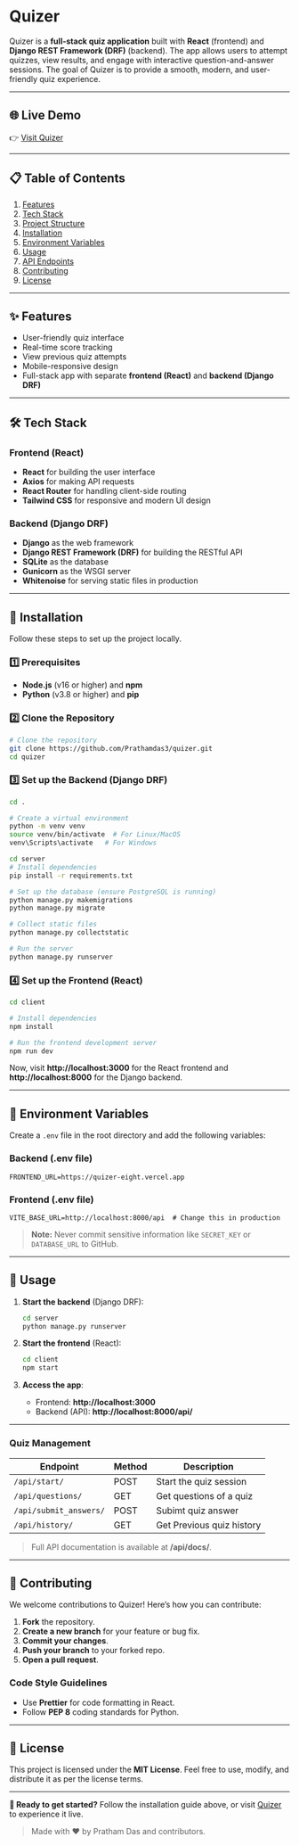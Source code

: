 # Quizer

Quizer is a **full-stack quiz application** built with **React** (frontend) and **Django REST Framework (DRF)** (backend). The app allows users to attempt quizzes, view results, and engage with interactive question-and-answer sessions. The goal of Quizer is to provide a smooth, modern, and user-friendly quiz experience.

---

## **🌐 Live Demo**
👉 [Visit Quizer](https://quizer-eight.vercel.app/)

---

## **📋 Table of Contents**
1. [Features](#features)
2. [Tech Stack](#tech-stack)
3. [Project Structure](#project-structure)
4. [Installation](#installation)
5. [Environment Variables](#environment-variables)
6. [Usage](#usage)
7. [API Endpoints](#api-endpoints)
8. [Contributing](#contributing)
9. [License](#license)

---

## **✨ Features**

- User-friendly quiz interface
- Real-time score tracking
- View previous quiz attempts
- Mobile-responsive design
- Full-stack app with separate **frontend (React)** and **backend (Django DRF)**

---

## **🛠️ Tech Stack**

### **Frontend (React)**
- **React** for building the user interface
- **Axios** for making API requests
- **React Router** for handling client-side routing
- **Tailwind CSS** for responsive and modern UI design

### **Backend (Django DRF)**
- **Django** as the web framework
- **Django REST Framework (DRF)** for building the RESTful API
- **SQLite** as the database
- **Gunicorn** as the WSGI server
- **Whitenoise** for serving static files in production

---



## **🚀 Installation**

Follow these steps to set up the project locally.

### **1️⃣ Prerequisites**
- **Node.js** (v16 or higher) and **npm**
- **Python** (v3.8 or higher) and **pip**


### **2️⃣ Clone the Repository**
```bash
# Clone the repository
git clone https://github.com/Prathamdas3/quizer.git
cd quizer
```

### **3️⃣ Set up the Backend (Django DRF)**
```bash
cd .

# Create a virtual environment
python -m venv venv
source venv/bin/activate  # For Linux/MacOS
venv\Scripts\activate   # For Windows

cd server
# Install dependencies
pip install -r requirements.txt

# Set up the database (ensure PostgreSQL is running)
python manage.py makemigrations
python manage.py migrate

# Collect static files
python manage.py collectstatic

# Run the server
python manage.py runserver
```

### **4️⃣ Set up the Frontend (React)**
```bash
cd client

# Install dependencies
npm install

# Run the frontend development server
npm run dev
```

Now, visit **http://localhost:3000** for the React frontend and **http://localhost:8000** for the Django backend.

---

## **🔐 Environment Variables**

Create a `.env` file in the root directory and add the following variables:

### **Backend (.env file)**
```
FRONTEND_URL=https://quizer-eight.vercel.app
```

### **Frontend (.env file)**
```
VITE_BASE_URL=http://localhost:8000/api  # Change this in production
```

> **Note:** Never commit sensitive information like `SECRET_KEY` or `DATABASE_URL` to GitHub.

---

## **📘 Usage**

1. **Start the backend** (Django DRF):
   ```bash
   cd server
   python manage.py runserver
   ```

2. **Start the frontend** (React):
   ```bash
   cd client
   npm start
   ```

3. **Access the app**:
   - Frontend: **http://localhost:3000**
   - Backend (API): **http://localhost:8000/api/**

---



### **Quiz Management**
| Endpoint               | Method | Description               |
| ---------------------- | ------ | ------------------------- |
| `/api/start/`          | POST   | Start the quiz session    |
| `/api/questions/`      | GET    | Get questions of a quiz   |
| `/api/submit_answers/` | POST   | Subimt quiz answer        |
| `/api/history/`        | GET    | Get Previous quiz history |

> Full API documentation is available at **/api/docs/**.

---

## **🤝 Contributing**

We welcome contributions to Quizer! Here’s how you can contribute:

1. **Fork** the repository.
2. **Create a new branch** for your feature or bug fix.
3. **Commit your changes**.
4. **Push your branch** to your forked repo.
5. **Open a pull request**.

### **Code Style Guidelines**
- Use **Prettier** for code formatting in React.
- Follow **PEP 8** coding standards for Python.

---

## **📄 License**

This project is licensed under the **MIT License**. Feel free to use, modify, and distribute it as per the license terms.

---

**🚀 Ready to get started?** Follow the installation guide above, or visit [Quizer](https://quizer-eight.vercel.app/) to experience it live.

> Made with ❤️ by Pratham Das and contributors.

